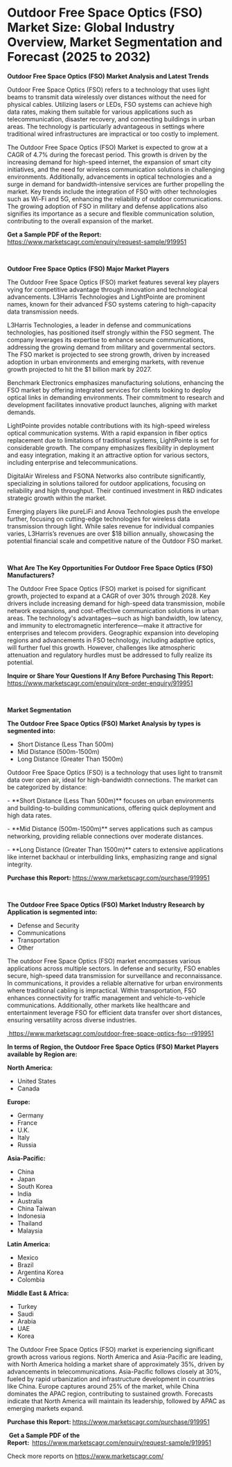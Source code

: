 <p><h1>Outdoor Free Space Optics (FSO) Market Size: Global Industry Overview, Market Segmentation and Forecast (2025 to 2032)</h1></p><p><strong>Outdoor Free Space Optics (FSO) Market Analysis and Latest Trends</strong></p>
<p><p>Outdoor Free Space Optics (FSO) refers to a technology that uses light beams to transmit data wirelessly over distances without the need for physical cables. Utilizing lasers or LEDs, FSO systems can achieve high data rates, making them suitable for various applications such as telecommunication, disaster recovery, and connecting buildings in urban areas. The technology is particularly advantageous in settings where traditional wired infrastructures are impractical or too costly to implement.</p><p>The Outdoor Free Space Optics (FSO) Market is expected to grow at a CAGR of 4.7% during the forecast period. This growth is driven by the increasing demand for high-speed internet, the expansion of smart city initiatives, and the need for wireless communication solutions in challenging environments. Additionally, advancements in optical technologies and a surge in demand for bandwidth-intensive services are further propelling the market. Key trends include the integration of FSO with other technologies such as Wi-Fi and 5G, enhancing the reliability of outdoor communications. The growing adoption of FSO in military and defense applications also signifies its importance as a secure and flexible communication solution, contributing to the overall expansion of the market.</p></p>
<p><strong>Get a Sample PDF of the Report:&nbsp;</strong> <a href="https://www.marketscagr.com/enquiry/request-sample/919951?utm_campaign=3127&utm_medium=2&utm_source=Github&utm_content=ia&utm_term=11032025&utm_id=outdoor-free-space-optics-fso">https://www.marketscagr.com/enquiry/request-sample/919951</a></p>
<p>&nbsp;</p>
<p><strong>Outdoor Free Space Optics (FSO) Major Market Players</strong></p>
<p><p>The Outdoor Free Space Optics (FSO) market features several key players vying for competitive advantage through innovation and technological advancements. L3Harris Technologies and LightPointe are prominent names, known for their advanced FSO systems catering to high-capacity data transmission needs. </p><p>L3Harris Technologies, a leader in defense and communications technologies, has positioned itself strongly within the FSO segment. The company leverages its expertise to enhance secure communications, addressing the growing demand from military and governmental sectors. The FSO market is projected to see strong growth, driven by increased adoption in urban environments and emerging markets, with revenue growth projected to hit the $1 billion mark by 2027.</p><p>Benchmark Electronics emphasizes manufacturing solutions, enhancing the FSO market by offering integrated services for clients looking to deploy optical links in demanding environments. Their commitment to research and development facilitates innovative product launches, aligning with market demands. </p><p>LightPointe provides notable contributions with its high-speed wireless optical communication systems. With a rapid expansion in fiber optics replacement due to limitations of traditional systems, LightPointe is set for considerable growth. The company emphasizes flexibility in deployment and easy integration, making it an attractive option for various sectors, including enterprise and telecommunications.</p><p>DigitalAir Wireless and FSONA Networks also contribute significantly, specializing in solutions tailored for outdoor applications, focusing on reliability and high throughput. Their continued investment in R&D indicates strategic growth within the market.</p><p>Emerging players like pureLiFi and Anova Technologies push the envelope further, focusing on cutting-edge technologies for wireless data transmission through light. While sales revenue for individual companies varies, L3Harris’s revenues are over $18 billion annually, showcasing the potential financial scale and competitive nature of the Outdoor FSO market.</p></p>
<p>&nbsp;</p>
<p><strong>What Are The Key Opportunities For Outdoor Free Space Optics (FSO) Manufacturers?</strong></p>
<p><p>The Outdoor Free Space Optics (FSO) market is poised for significant growth, projected to expand at a CAGR of over 30% through 2028. Key drivers include increasing demand for high-speed data transmission, mobile network expansions, and cost-effective communication solutions in urban areas. The technology's advantages—such as high bandwidth, low latency, and immunity to electromagnetic interference—make it attractive for enterprises and telecom providers. Geographic expansion into developing regions and advancements in FSO technology, including adaptive optics, will further fuel this growth. However, challenges like atmospheric attenuation and regulatory hurdles must be addressed to fully realize its potential.</p></p>
<p><strong>Inquire or Share Your Questions If Any Before Purchasing This Report:</strong> <a href="https://www.marketscagr.com/enquiry/pre-order-enquiry/919951?utm_campaign=3127&utm_medium=2&utm_source=Github&utm_content=ia&utm_term=11032025&utm_id=outdoor-free-space-optics-fso">https://www.marketscagr.com/enquiry/pre-order-enquiry/919951</a></p>
<p>&nbsp;</p>
<p><strong>Market Segmentation</strong></p>
<p><strong>The Outdoor Free Space Optics (FSO) Market Analysis by types is segmented into:</strong></p>
<p><ul><li>Short Distance (Less Than 500m)</li><li>Mid Distance (500m-1500m)</li><li>Long Distance (Greater Than 1500m)</li></ul></p>
<p><p>Outdoor Free Space Optics (FSO) is a technology that uses light to transmit data over open air, ideal for high-bandwidth connections. The market can be categorized by distance:  </p><p>- **Short Distance (Less Than 500m)** focuses on urban environments and building-to-building communications, offering quick deployment and high data rates.  </p><p>- **Mid Distance (500m-1500m)** serves applications such as campus networking, providing reliable connections over moderate distances.  </p><p>- **Long Distance (Greater Than 1500m)** caters to extensive applications like internet backhaul or interbuilding links, emphasizing range and signal integrity.</p></p>
<p><strong>Purchase this Report:&nbsp;</strong><a href="https://www.marketscagr.com/purchase/919951?utm_campaign=3127&utm_medium=2&utm_source=Github&utm_content=ia&utm_term=11032025&utm_id=outdoor-free-space-optics-fso">https://www.marketscagr.com/purchase/919951</a></p>
<p>&nbsp;</p>
<p><strong>The Outdoor Free Space Optics (FSO) Market Industry Research by Application is segmented into:</strong></p>
<p><ul><li>Defense and Security</li><li>Communications</li><li>Transportation</li><li>Other</li></ul></p>
<p><p>The outdoor Free Space Optics (FSO) market encompasses various applications across multiple sectors. In defense and security, FSO enables secure, high-speed data transmission for surveillance and reconnaissance. In communications, it provides a reliable alternative for urban environments where traditional cabling is impractical. Within transportation, FSO enhances connectivity for traffic management and vehicle-to-vehicle communications. Additionally, other markets like healthcare and entertainment leverage FSO for efficient data transfer over short distances, ensuring versatility across diverse industries.</p></p>
<p><a href="https://www.marketscagr.com/outdoor-free-space-optics-fso--r919951?utm_campaign=3127&utm_medium=2&utm_source=Github&utm_content=ia&utm_term=11032025&utm_id=outdoor-free-space-optics-fso">&nbsp;https://www.marketscagr.com/outdoor-free-space-optics-fso--r919951</a></p>
<p><strong>In terms of Region, the Outdoor Free Space Optics (FSO) Market Players available by Region are:</strong></p>
<p>
    <p> <strong> North America: </strong>
        <ul>
            <li>United States</li>
            <li>Canada</li>
        </ul>
        </p> 
    <p> <strong> Europe: </strong>
        <ul>
            <li>Germany</li>
            <li>France</li>
            <li>U.K.</li>
            <li>Italy</li>
            <li>Russia</li>
        </ul>
        </p> 
    <p> <strong> Asia-Pacific: </strong>
        <ul>
            <li>China</li>
            <li>Japan</li>
            <li>South Korea</li>
            <li>India</li>
            <li>Australia</li>
            <li>China Taiwan</li>
            <li>Indonesia</li>
            <li>Thailand</li>
            <li>Malaysia</li>
        </ul>
        </p> 
    <p> <strong> Latin America: </strong>
        <ul>
            <li>Mexico</li>
            <li>Brazil</li>
            <li>Argentina Korea</li>
            <li>Colombia</li>
        </ul>
        </p> 
    <p> <strong> Middle East & Africa: </strong>
        <ul>
            <li>Turkey</li>
            <li>Saudi</li>
            <li>Arabia</li>
            <li>UAE</li>
            <li>Korea</li>
        </ul>
    </p>
    </p>
<p><p>The Outdoor Free Space Optics (FSO) market is experiencing significant growth across various regions. North America and Asia-Pacific are leading, with North America holding a market share of approximately 35%, driven by advancements in telecommunications. Asia-Pacific follows closely at 30%, fueled by rapid urbanization and infrastructure development in countries like China. Europe captures around 25% of the market, while China dominates the APAC region, contributing to sustained growth. Forecasts indicate that North America will maintain its leadership, followed by APAC as emerging markets expand.</p></p>
<p><strong>Purchase this Report: </strong><a href="https://www.marketscagr.com/purchase/919951?utm_campaign=3127&utm_medium=2&utm_source=Github&utm_content=ia&utm_term=11032025&utm_id=outdoor-free-space-optics-fso">https://www.marketscagr.com/purchase/919951</a></p>
<p>&nbsp;<strong>Get a Sample PDF of the Report:&nbsp;&nbsp;</strong><a href="https://www.marketscagr.com/enquiry/request-sample/919951?utm_campaign=3127&utm_medium=2&utm_source=Github&utm_content=ia&utm_term=11032025&utm_id=outdoor-free-space-optics-fso">https://www.marketscagr.com/enquiry/request-sample/919951</a></p>
<p><strong></strong></p>
<p>Check more reports on <a href="https://www.marketscagr.com/?utm_campaign=3127&utm_medium=2&utm_source=Github&utm_content=ia&utm_term=11032025&utm_id=outdoor-free-space-optics-fso">https://www.marketscagr.com/</a></p>